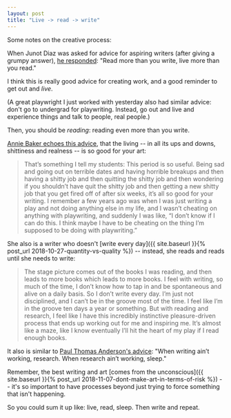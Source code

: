 ```yaml
---
layout: post
title: "Live -> read -> write"
---
```

Some notes on the creative process:

When Junot Diaz was asked for advice for aspiring writers (after giving a grumpy answer), [he responded](https://littlevillagemag.com/interview-pulitzer-prize-winning-author-junot-diaz-talks-immigration-civic-responsibility-ahead-of-visit/): "Read more than you write, live more than you read."

I think this is really good advice for creating work, and a good reminder to get out and *live*.

(A great playwright I just worked with yesterday also had similar advice: don't go to undergrad for playwriting. Instead, go out and live and experience things and talk to people, real people.)

Then, you should be *reading*: reading even more than you write.

[Annie Baker echoes this advice](https://www.interviewmagazine.com/culture/annie-baker), that the living -- in all its ups and downs, shittiness and realness -- is so good for your art:

> That’s something I tell my students: This period is so useful. Being sad and going out on terrible dates and having horrible breakups and then having a shitty job and then quitting the shitty job and then wondering if you shouldn’t have quit the shitty job and then getting a new shitty job that you get fired off of after six weeks, it’s all so good for your writing. I remember a few years ago was when I was just writing a play and not doing anything else in my life, and I wasn’t cheating on anything with playwriting, and suddenly I was like, “I don’t know if I can do this. I think maybe I have to be cheating on the thing I’m supposed to be doing with playwriting.”

She also is a writer who doesn't [write every day]({{ site.baseurl }}{% post_url 2018-10-27-quantity-vs-quality %}) -- instead, she reads and reads until she needs to write:

> The stage picture comes out of the books I was reading, and then leads to more books which leads to more books. I feel with writing, so much of the time, I don’t know how to tap in and be spontaneous and alive on a daily basis. So I don’t write every day. I’m just not disciplined, and I can’t be in the groove most of the time. I feel like I’m in the groove ten days a year or something. But with reading and research, I feel like I have this incredibly instinctive pleasure-driven process that ends up working out for me and inspiring me. It’s almost like a maze, like I know eventually I’ll hit the heart of my play if I read enough books.

It also is similar to [Paul Thomas Anderson's advice](http://www.latimes.com/entertainment/envelope/la-en-mn-paul-thomas-anderson-phantom-thread-oscars-20180220-htmlstory.html): "When writing ain’t working, research. When research ain’t working, sleep."

Remember, the best writing and art [comes from the unconscious]({{ site.baseurl }}{% post_url 2018-11-07-dont-make-art-in-terms-of-risk %}) -- it's so important to have processes beyond just trying to force something that isn't happening.

So you could sum it up like: live, read, sleep. Then write and repeat.
